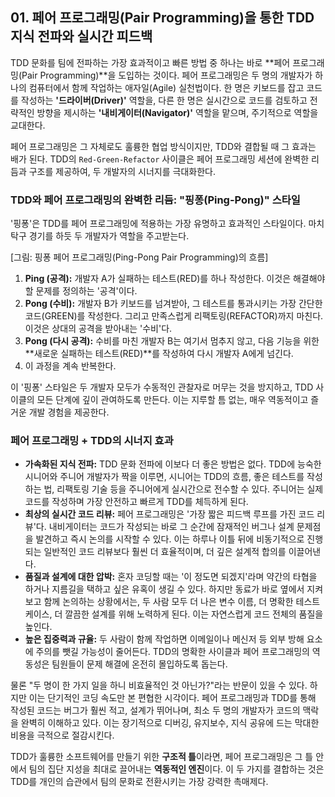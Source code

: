 ## 01. 페어 프로그래밍(Pair Programming)을 통한 TDD 지식 전파와 실시간 피드백

TDD 문화를 팀에 전파하는 가장 효과적이고 빠른 방법 중 하나는 바로 **페어 프로그래밍(Pair Programming)**을 도입하는 것이다. 페어 프로그래밍은 두 명의 개발자가 하나의 컴퓨터에서 함께 작업하는 애자일(Agile) 실천법이다. 한 명은 키보드를 잡고 코드를 작성하는 **'드라이버(Driver)'** 역할을, 다른 한 명은 실시간으로 코드를 검토하고 전략적인 방향을 제시하는 **'내비게이터(Navigator)'** 역할을 맡으며, 주기적으로 역할을 교대한다.

페어 프로그래밍은 그 자체로도 훌륭한 협업 방식이지만, TDD와 결합될 때 그 효과는 배가 된다. TDD의 `Red-Green-Refactor` 사이클은 페어 프로그래밍 세션에 완벽한 리듬과 구조를 제공하여, 두 개발자의 시너지를 극대화한다.

### **TDD와 페어 프로그래밍의 완벽한 리듬: "핑퐁(Ping-Pong)" 스타일**

'핑퐁'은 TDD를 페어 프로그래밍에 적용하는 가장 유명하고 효과적인 스타일이다. 마치 탁구 경기를 하듯 두 개발자가 역할을 주고받는다.

[그림: 핑퐁 페어 프로그래밍(Ping-Pong Pair Programming)의 흐름]

1.  **Ping (공격):** 개발자 A가 실패하는 테스트(RED)를 하나 작성한다. 이것은 해결해야 할 문제를 정의하는 '공격'이다.
2.  **Pong (수비):** 개발자 B가 키보드를 넘겨받아, 그 테스트를 통과시키는 가장 간단한 코드(GREEN)를 작성한다. 그리고 만족스럽게 리팩토링(REFACTOR)까지 마친다. 이것은 상대의 공격을 받아내는 '수비'다.
3.  **Pong (다시 공격):** 수비를 마친 개발자 B는 여기서 멈추지 않고, 다음 기능을 위한 **새로운 실패하는 테스트(RED)**를 작성하여 다시 개발자 A에게 넘긴다.
4.  이 과정을 계속 반복한다.

이 '핑퐁' 스타일은 두 개발자 모두가 수동적인 관찰자로 머무는 것을 방지하고, TDD 사이클의 모든 단계에 깊이 관여하도록 만든다. 이는 지루할 틈 없는, 매우 역동적이고 즐거운 개발 경험을 제공한다.

### **페어 프로그래밍 + TDD의 시너지 효과**

* **가속화된 지식 전파:** TDD 문화 전파에 이보다 더 좋은 방법은 없다. TDD에 능숙한 시니어와 주니어 개발자가 짝을 이루면, 시니어는 TDD의 흐름, 좋은 테스트를 작성하는 법, 리팩토링 기술 등을 주니어에게 실시간으로 전수할 수 있다. 주니어는 실제 코드를 작성하며 가장 안전하고 빠르게 TDD를 체득하게 된다.
* **최상의 실시간 코드 리뷰:** 페어 프로그래밍은 '가장 짧은 피드백 루프를 가진 코드 리뷰'다. 내비게이터는 코드가 작성되는 바로 그 순간에 잠재적인 버그나 설계 문제점을 발견하고 즉시 논의를 시작할 수 있다. 이는 하루나 이틀 뒤에 비동기적으로 진행되는 일반적인 코드 리뷰보다 훨씬 더 효율적이며, 더 깊은 설계적 합의를 이끌어낸다.
* **품질과 설계에 대한 압박:** 혼자 코딩할 때는 '이 정도면 되겠지'라며 약간의 타협을 하거나 지름길을 택하고 싶은 유혹이 생길 수 있다. 하지만 동료가 바로 옆에서 지켜보고 함께 논의하는 상황에서는, 두 사람 모두 더 나은 변수 이름, 더 명확한 테스트 케이스, 더 깔끔한 설계를 위해 노력하게 된다. 이는 자연스럽게 코드 전체의 품질을 높인다.
* **높은 집중력과 규율:** 두 사람이 함께 작업하면 이메일이나 메신저 등 외부 방해 요소에 주의를 뺏길 가능성이 줄어든다. TDD의 명확한 사이클과 페어 프로그래밍의 역동성은 팀원들이 문제 해결에 온전히 몰입하도록 돕는다.

물론 "두 명이 한 가지 일을 하니 비효율적인 것 아닌가?"라는 반문이 있을 수 있다. 하지만 이는 단기적인 코딩 속도만 본 편협한 시각이다. 페어 프로그래밍과 TDD를 통해 작성된 코드는 버그가 훨씬 적고, 설계가 뛰어나며, 최소 두 명의 개발자가 코드의 맥락을 완벽히 이해하고 있다. 이는 장기적으로 디버깅, 유지보수, 지식 공유에 드는 막대한 비용을 극적으로 절감시킨다.

TDD가 훌륭한 소프트웨어를 만들기 위한 **구조적 틀**이라면, 페어 프로그래밍은 그 틀 안에서 팀의 집단 지성을 최대로 끌어내는 **역동적인 엔진**이다. 이 두 가지를 결합하는 것은 TDD를 개인의 습관에서 팀의 문화로 전환시키는 가장 강력한 촉매제다.